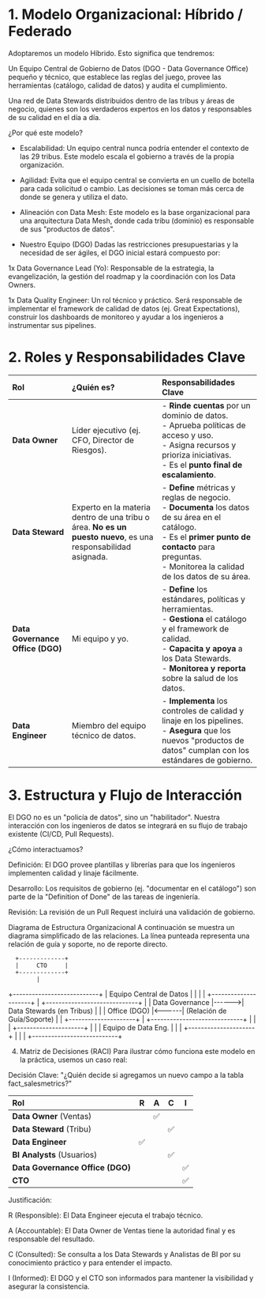 # 1. Modelo Organizacional: Híbrido / Federado

Adoptaremos un modelo Híbrido. Esto significa que tendremos:

Un Equipo Central de Gobierno de Datos (DGO - Data Governance Office) pequeño y técnico, que establece las reglas del juego, provee las herramientas (catálogo, calidad de datos) y audita el cumplimiento.

Una red de Data Stewards distribuidos dentro de las tribus y áreas de negocio, quienes son los verdaderos expertos en los datos y responsables de su calidad en el día a día.

¿Por qué este modelo?

* Escalabilidad: Un equipo central nunca podría entender el contexto de las 29 tribus. Este modelo escala el gobierno a través de la propia organización.

* Agilidad: Evita que el equipo central se convierta en un cuello de botella para cada solicitud o cambio. Las decisiones se toman más cerca de donde se genera y utiliza el dato.

* Alineación con Data Mesh: Este modelo es la base organizacional para una arquitectura Data Mesh, donde cada tribu (dominio) es responsable de sus "productos de datos".

* Nuestro Equipo (DGO)
Dadas las restricciones presupuestarias y la necesidad de ser ágiles, el DGO inicial estará compuesto por:

1x Data Governance Lead (Yo): Responsable de la estrategia, la evangelización, la gestión del roadmap y la coordinación con los Data Owners.

1x Data Quality Engineer: Un rol técnico y práctico. Será responsable de implementar el framework de calidad de datos (ej. Great Expectations), construir los dashboards de monitoreo y ayudar a los ingenieros a instrumentar sus pipelines.

# 2. Roles y Responsabilidades Clave

| Rol                      | ¿Quién es?                                                                                                                              | Responsabilidades Clave                                                                                                                                                                                               |
| :----------------------- | :-------------------------------------------------------------------------------------------------------------------------------------- | :-------------------------------------------------------------------------------------------------------------------------------------------------------------------------------------------------------------------- |
| **Data Owner** | Líder ejecutivo (ej. CFO, Director de Riesgos).                                                                                         | - **Rinde cuentas** por un dominio de datos.<br>- Aprueba políticas de acceso y uso.<br>- Asigna recursos y prioriza iniciativas.<br>- Es el **punto final de escalamiento**.                                               |
| **Data Steward** | Experto en la materia dentro de una tribu o área. **No es un puesto nuevo**, es una responsabilidad asignada.                             | - **Define** métricas y reglas de negocio.<br>- **Documenta** los datos de su área en el catálogo.<br>- Es el **primer punto de contacto** para preguntas.<br>- Monitorea la calidad de los datos de su área.              |
| **Data Governance Office (DGO)** | Mi equipo y yo.                                                                                                                         | - **Define** los estándares, políticas y herramientas.<br>- **Gestiona** el catálogo y el framework de calidad.<br>- **Capacita y apoya** a los Data Stewards.<br>- **Monitorea y reporta** sobre la salud de los datos. |
| **Data Engineer** | Miembro del equipo técnico de datos.                                                                                                    | - **Implementa** los controles de calidad y linaje en los pipelines.<br>- **Asegura** que los nuevos "productos de datos" cumplan con los estándares de gobierno.                                                          |


# 3. Estructura y Flujo de Interacción
El DGO no es un "policía de datos", sino un "habilitador". Nuestra interacción con los ingenieros de datos se integrará en su flujo de trabajo existente (CI/CD, Pull Requests).

¿Cómo interactuamos?

Definición: El DGO provee plantillas y librerías para que los ingenieros implementen calidad y linaje fácilmente.

Desarrollo: Los requisitos de gobierno (ej. "documentar en el catálogo") son parte de la "Definition of Done" de las tareas de ingeniería.

Revisión: La revisión de un Pull Request incluirá una validación de gobierno.

Diagrama de Estructura Organizacional
A continuación se muestra un diagrama simplificado de las relaciones. La línea punteada representa una relación de guía y soporte, no de reporte directo.

      +-------------+
      |     CTO     |
      +-------------+
            |
+---------------------------+
| Equipo Central de Datos   |
|                           |
|  +---------------------+  |    +-----------------------------+
|  | Data Governance     |------>| Data Stewards (en Tribus)   |
|  | Office (DGO)        |<------| (Relación de Guía/Soporte)  |
|  +---------------------+  |    +-----------------------------+
|                           |
|  +---------------------+  |
|  | Equipo de Data Eng. |  |
|  +---------------------+  |
|                           |
+---------------------------+

4. Matriz de Decisiones (RACI)
Para ilustrar cómo funciona este modelo en la práctica, usemos un caso real:

Decisión Clave: "¿Quién decide si agregamos un nuevo campo a la tabla fact_salesmetrics?"

| Rol                               | R     | A     | C     | I     |
| :-------------------------------- | :---: | :---: | :---: | :---: |
| **Data Owner** (Ventas)           |       | ✅    |       |       |
| **Data Steward** (Tribu)          |       |       | ✅    |       |
| **Data Engineer** | ✅    |       |       |       |
| **BI Analysts** (Usuarios)        |       |       | ✅    |       |
| **Data Governance Office (DGO)** |       |       |       | ✅    |
| **CTO** |       |       |       | ✅    |

Justificación:

R (Responsible): El Data Engineer ejecuta el trabajo técnico.

A (Accountable): El Data Owner de Ventas tiene la autoridad final y es responsable del resultado.

C (Consulted): Se consulta a los Data Stewards y Analistas de BI por su conocimiento práctico y para entender el impacto.

I (Informed): El DGO y el CTO son informados para mantener la visibilidad y asegurar la consistencia.
